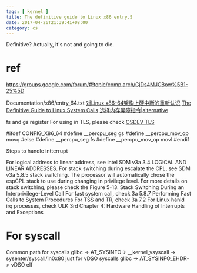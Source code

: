```yaml
---
tags: [ kernel ] 
title: The definitive guide to Linux x86 entry.S
date: 2017-04-26T21:39:41+08:00 
category: cs
---
```


Definitive? Actually, it's not and going to die.

# ref
https://groups.google.com/forum/#!topic/comp.arch/CjDs4MJCBow%5B1-25%5D

Documentation/x86/entry_64.txt
[对Linux x86-64架构上硬中断的重新认识](http://www.lenky.info/archives/2013/03/2245)
[The Definitive Guide to Linux System Calls](https://blog.packagecloud.io/eng/2016/04/05/the-definitive-guide-to-linux-system-calls/)
[选择内存屏障指令|alternative](http://www.groad.net/bbs/thread-3276-1-1.html)


fs and gs register
For using in TLS, please check [OSDEV TLS](http://wiki.osdev.org/Thread_Local_Storage#ABI)

#ifdef CONFIG_X86_64
#define __percpu_seg            gs
#define __percpu_mov_op         movq
#else
#define __percpu_seg            fs
#define __percpu_mov_op         movl
#endif

Steps to handle intterrupt

For logical address to linear address, see intel SDM v3a 3.4 LOGICAL AND LINEAR ADDRESSES.
For stack switching during escalate the CPL, see SDM v3a 5.8.5 stack switching. The processor will automatically chose the espCPL stack to use during changing in privilege level.
For more details on stack switching, please check the Figure 5-13. Stack Switching During an Interprivilege-Level Call
For fast system call, check 3a 5.8.7 Performing Fast Calls to System Procedures
For TSS and TR, check 3a 7.2
For Linux hanld irq processes, check ULK 3rd Chapter 4: Hardware Handling of Interrupts and Exceptions

# For syscall
Common path for syscalls
glibc -> AT_SYSINFO-> __kernel_vsyscall -> sysenter/syscall/in0x80
just for vDSO syscalls
glibc -> AT_SYSINFO_EHDR-> vDSO elf
